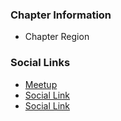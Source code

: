 ### Chapter Information
* Chapter Region

### Social Links
* [Meetup](https://www.meetup.com/OWASP-Timisoara-Chapter/)
* [Social Link](https://twitter.com/OwaspT)
* [Social Link](https://www.linkedin.com/in/owasp-timisoara-chapter)
